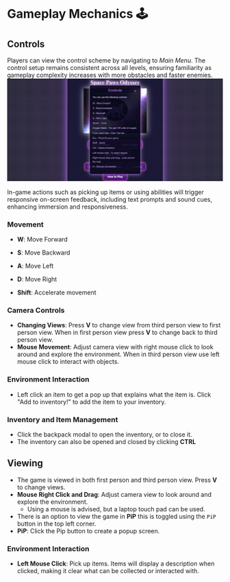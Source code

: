 # Gameplay Mechanics :joystick:

## Controls
Players can view the control scheme by navigating to *Main Menu*. The control setup remains consistent across all levels, ensuring familiarity as gameplay complexity increases with more obstacles and faster enemies.
![Controls](media/controls2.png)

In-game actions such as picking up items or using abilities will trigger responsive on-screen feedback, including text prompts and sound cues, enhancing immersion and responsiveness.

### Movement
- **W**: Move Forward
- **S**: Move Backward
- **A**: Move Left
- **D**: Move Right

- **Shift**: Accelerate movement
  
### Camera Controls
- **Changing Views**: Press **V** to change view from third person view to first person view. When in first person view press **V** to change back to third person view.
- **Mouse Movement**: Adjust camera view with right mouse click to look around and explore the environment. When in third person view use left mouse click to interact with objects. 

### Environment Interaction
- Left click an item to get a pop up that explains what the item is. Click "Add to inventory!" to add the item to your inventory.

### Inventory and Item Management
- Click the backpack modal to open the inventory, or to close it.
- The inventory can also be opened and closed by clicking **CTRL**

## Viewing
- The game is viewed in both first person and third person view. Press **V** to change views.
- **Mouse Right Click and Drag**: Adjust camera view to look around and explore the environment.
  - Using a mouse is advised, but a laptop touch pad can be used. 
- There is an option to view the game in **PiP** this is toggled using the `PiP` button in the top left corner.
- **PiP**: Click the Pip button to create a popup screen.

### Environment Interaction
- **Left Mouse Click**: Pick up items. Items will display a description when clicked, making it clear what can be collected or interacted with.

